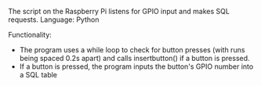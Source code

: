 The script on the Raspberry Pi listens for GPIO input and makes SQL requests.
Language: Python

Functionality:
- The program uses a while loop to check for button presses (with runs being spaced 0.2s apart) and calls insertbutton() if a button is pressed.
- If a button is pressed, the program inputs the button's GPIO number into a SQL table